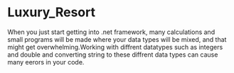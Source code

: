 # Luxury_Resort
When you just start getting into .net framework, many calculations and small programs will be made where your data types will be mixed, and that might get overwhelming.Working with diffrent datatypes such as integers and double and converting string to these diffrent data types can cause many eerors in your code.